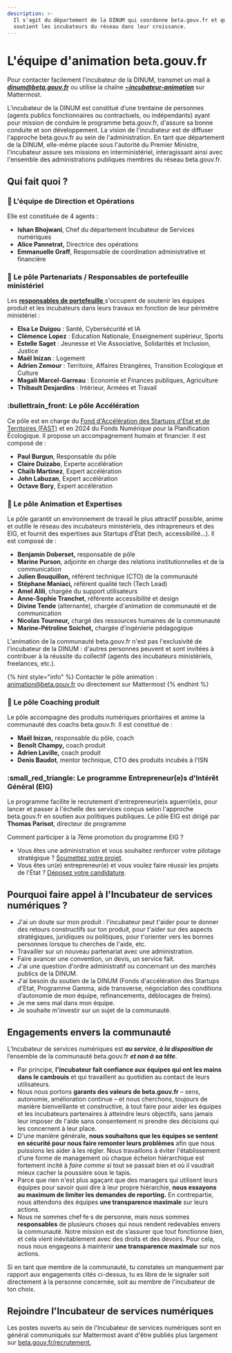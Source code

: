 ```yaml
---
description: >-
  Il s'agit du département de la DINUM qui coordonne beta.gouv.fr et qui
  soutient les incubateurs du réseau dans leur croissance.
---
```


# L'équipe d'animation beta.gouv.fr

Pour contacter facilement l'incubateur de la DINUM, transmet un mail à _**dinum@beta.gouv.fr**_ ou utilise la chaîne [_**\~incubateur-animation**_](https://mattermost.incubateur.net/betagouv/channels/incubateur-animation) sur Mattermost.

L’incubateur de la DINUM est constitué d’une trentaine de personnes (agents publics fonctionnaires ou contractuels, ou indépendants) ayant pour mission de conduire le programme beta.gouv.fr, d'assure sa bonne conduite et son développement. La vision de l'incubateur est de diffuser l'approche beta.gouv.fr au sein de l'administration. En tant que département de la DINUM, elle-même placée sous l'autorité du Premier Ministre, l'incubateur assure ses missions en interministériel, interagissant ainsi avec l'ensemble des administrations publiques membres du réseau beta.gouv.fr.

## Qui fait quoi ?

### :crown: L'équipe de Direction et Opérations

Elle est constituée de 4 agents :

* **Ishan Bhojwani**, Chef du département Incubateur de Services numériques
* **Alice Pannetrat,** Directrice des opérations
* **Emmanuelle Graff**, Responsable de coordination administrative et financière

### :briefcase: Le pôle Partenariats / Responsables de portefeuille ministériel

Les [**responsables de portefeuille** ](../../travailler-chez-beta.gouv.fr/les-differents-metiers/responsable-de-portefeuille/)s'occupent de soutenir les équipes produit et les incubateurs dans leurs travaux en fonction de leur périmètre ministériel :

* **Elsa Le Duigou** : Santé, Cybersécurité et IA
* **Clémence Lopez** : Education Nationale, Enseignement supérieur, Sports
* **Estelle Saget** : Jeunesse et Vie Associative, Solidarités et Inclusion, Justice
* **Maël Inizan** : Logement
* **Adrien Zemour** : Territoire, Affaires Etrangères, Transition Ecologique et Culture
* **Magali Marcel-Garreau** : Economie et Finances publiques, Agriculture
* **Thibault Desjardins** : Intérieur, Armées et Travail

### :bullettrain\_front: Le pôle Accélération

Ce pôle est en charge du [Fond d'Accélération des Startups d'Etat et de Territoires (FAST)](../../gerer-son-produit/la-vie-du-produit/acceleration/fonds-dacceleration-des-startups-detat.md) et en 2024 du Fonds Numérique pour la Planification Écologique. Il propose un accompagnement humain et financier. Il est composé de :

* **Paul Burgun**, Responsable du pôle
* **Claire Duizabo**, Experte accélération
* **Chaïb Martinez**, Expert accélération
* **John Labuzan**, Expert accélération
* **Octave Bory**, Expert accélération

### :unicorn: Le pôle Animation et Expertises

Le pôle garantit un environnement de travail le plus attractif possible, anime et outille le réseau des incubateurs ministériels, des intrapreneurs et des EIG, et fournit des expertises aux Startups d’État (tech, accessibilité...). Il est composé de :

* **Benjamin Doberset,** responsable de pôle
* **Marine Purson**, adjointe en charge des relations institutionnelles et de la communication
* **Julien Bouquillon,** référent technique (CTO) de la communauté
* **Stéphane Maniaci,** référent qualité tech (Tech Lead)
* **Amel Alili**, chargée du support utilisateurs
* **Anne-Sophie Tranchet**, référente accessibilité et design
* **Divine Tende** (alternante), chargée d'animation de communauté et de communication
* **Nicolas Tourneur,** chargé des ressources humaines de la communauté
* **Marine-Pétroline Soichot,** chargée d'ingénierie pédagogique

L'animation de la communauté beta.gouv.fr n'est pas l'exclusivité de l'incubateur de la DINUM : d'autres personnes peuvent et sont invitées à contribuer à la réussite du collectif (agents des incubateurs ministériels, freelances, etc.).

{% hint style="info" %}
Contacter le pôle animation : animation@beta.gouv.fr ou directement sur Mattermost
{% endhint %}

### :basketball: Le pôle Coaching produit

Le pôle accompagne des produits numériques prioritaires et anime la communauté des coachs beta.gouv.fr. Il est constitué de :

* **Maël Inizan,** responsable du pôle, coach
* **Benoît Champy,** coach produit
* **Adrien Laville,** coach produit
* **Denis Baudot**, mentor technique, CTO des produits incubés à l'ISN

### :small\_red\_triangle: Le programme Entrepreneur(e)s d'Intérêt Général (EIG)

Le programme facilite le recrutement d'entrepreneur(e)s aguerri(e)s, pour lancer et passer à l'échelle des services conçus selon l'approche beta.gouv.fr en soutien aux politiques publiques. Le pôle EIG est dirigé par **Thomas Parisot**, directeur de programme

Comment participer à la 7ème promotion du programme EIG ?

* Vous êtes une administration et vous souhaitez renforcer votre pilotage stratégique ? [Soumettez votre projet](https://eig.numerique.gouv.fr/participer/administrations/).
* Vous êtes un(e) entrepreneur(e) et vous voulez faire réussir les projets de l'État ? [Déposez votre candidature](https://eig.numerique.gouv.fr/participer/candidats/).

## Pourquoi faire appel à l'Incubateur de services numériques ?

* J'ai un doute sur mon produit : l'incubateur peut t'aider pour te donner des retours constructifs sur ton produit, pour t'aider sur des aspects stratégiques, juridiques ou politiques, pour t'orienter vers les bonnes personnes lorsque tu cherches de l'aide, etc.
* Travailler sur un nouveau partenariat avec une administration.
* Faire avancer une convention, un devis, un service fait.
* J'ai une question d'ordre administratif ou concernant un des marchés publics de la DINUM.
* J'ai besoin du soutien de la DINUM (Fonds d'accélération des Startups d'Etat, Programme Gamma, aide transverse, négociation des conditions d’autonomie de mon équipe, refinancements, déblocages de freins).
* Je me sens mal dans mon équipe.
* Je souhaite m'investir sur un sujet de la communauté.

## Engagements envers la communauté

L’Incubateur de services numériques est _**au service**_, _**à la disposition de**_ l’ensemble de la communauté beta.gouv.fr _**et non à sa tête**_.

* Par principe, **l'incubateur fait confiance aux équipes qui ont les mains dans le cambouis** et qui travaillent au quotidien au contact de leurs utilisateurs.
* Nous nous portons **garants des valeurs de beta.gouv.fr** – sens, autonomie, amélioration continue – et nous cherchons, toujours de manière bienveillante et constructive, à tout faire pour aider les équipes et les incubateurs partenaires à atteindre leurs objectifs, sans jamais leur imposer de l'aide sans consentement ni prendre des décisions qui les concernent à leur place.
* D'une manière générale, **nous souhaitons que les équipes se sentent en sécurité pour nous faire remonter leurs problèmes** afin que nous puissions les aider à les régler. Nous travaillons à éviter l'établissement d'une forme de management où chaque échelon hiérarchique est fortement incité à _faire comme si_ tout se passait bien et où il vaudrait mieux cacher la poussière sous le tapis.
* Parce que rien n'est plus agaçant que des managers qui utilisent leurs équipes pour savoir quoi dire à leur propre hiérarchie, **nous essayons au maximum de limiter les demandes de reporting.** En contrepartie, nous attendons des équipes **une transparence maximale** sur leurs actions.
* Nous ne sommes chef·fe·s de personne, mais nous sommes **responsables** de plusieurs choses qui nous rendent redevables envers la communauté. Notre mission est de s’assurer que tout fonctionne bien, et cela vient inévitablement avec des droits et des devoirs. Pour cela, nous nous engageons à maintenir **une transparence maximale** sur nos actions.

Si en tant que membre de la communauté, tu constates un manquement par rapport aux engagements cités ci-dessus, tu es libre de le signaler soit directement à la personne concernée, soit au membre de l'incubateur de ton choix.

## Rejoindre l'Incubateur de services numériques <a href="#rejoindre-lequipe-danimation" id="rejoindre-lequipe-danimation"></a>

Les postes ouverts au sein de l'Incubateur de services numériques sont en général communiqués sur Mattermost avant d'être publiés plus largement sur [beta.gouv.fr/recrutement.](https://www.welcometothejungle.com/fr/companies/communaute-beta-gouv)
